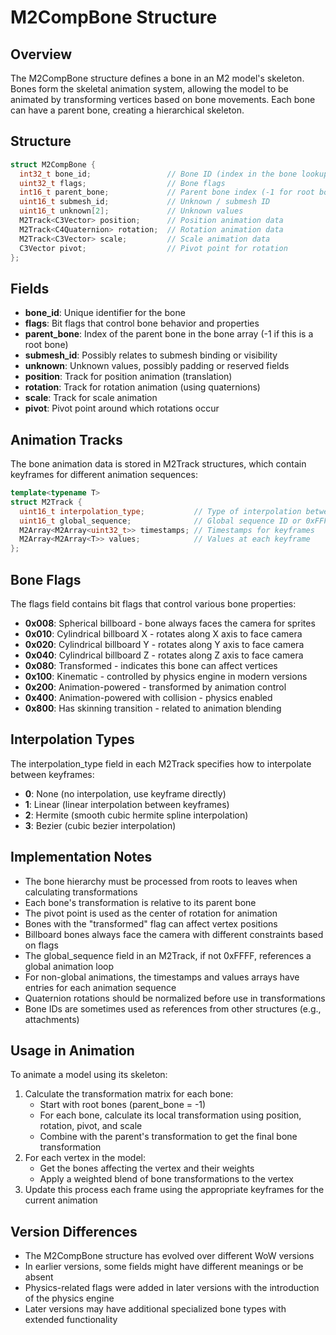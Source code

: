 # M2CompBone Structure

## Overview
The M2CompBone structure defines a bone in an M2 model's skeleton. Bones form the skeletal animation system, allowing the model to be animated by transforming vertices based on bone movements. Each bone can have a parent bone, creating a hierarchical skeleton.

## Structure

```cpp
struct M2CompBone {
  int32_t bone_id;                 // Bone ID (index in the bone lookup table)
  uint32_t flags;                  // Bone flags
  int16_t parent_bone;             // Parent bone index (-1 for root bones)
  uint16_t submesh_id;             // Unknown / submesh ID
  uint16_t unknown[2];             // Unknown values
  M2Track<C3Vector> position;      // Position animation data
  M2Track<C4Quaternion> rotation;  // Rotation animation data
  M2Track<C3Vector> scale;         // Scale animation data
  C3Vector pivot;                  // Pivot point for rotation
};
```

## Fields

- **bone_id**: Unique identifier for the bone
- **flags**: Bit flags that control bone behavior and properties
- **parent_bone**: Index of the parent bone in the bone array (-1 if this is a root bone)
- **submesh_id**: Possibly relates to submesh binding or visibility
- **unknown**: Unknown values, possibly padding or reserved fields
- **position**: Track for position animation (translation)
- **rotation**: Track for rotation animation (using quaternions)
- **scale**: Track for scale animation
- **pivot**: Pivot point around which rotations occur

## Animation Tracks

The bone animation data is stored in M2Track structures, which contain keyframes for different animation sequences:

```cpp
template<typename T>
struct M2Track {
  uint16_t interpolation_type;           // Type of interpolation between keyframes
  uint16_t global_sequence;              // Global sequence ID or 0xFFFF
  M2Array<M2Array<uint32_t>> timestamps; // Timestamps for keyframes
  M2Array<M2Array<T>> values;            // Values at each keyframe
};
```

## Bone Flags

The flags field contains bit flags that control various bone properties:
- **0x008**: Spherical billboard - bone always faces the camera for sprites
- **0x010**: Cylindrical billboard X - rotates along X axis to face camera
- **0x020**: Cylindrical billboard Y - rotates along Y axis to face camera
- **0x040**: Cylindrical billboard Z - rotates along Z axis to face camera
- **0x080**: Transformed - indicates this bone can affect vertices
- **0x100**: Kinematic - controlled by physics engine in modern versions
- **0x200**: Animation-powered - transformed by animation control
- **0x400**: Animation-powered with collision - physics enabled
- **0x800**: Has skinning transition - related to animation blending

## Interpolation Types

The interpolation_type field in each M2Track specifies how to interpolate between keyframes:
- **0**: None (no interpolation, use keyframe directly)
- **1**: Linear (linear interpolation between keyframes)
- **2**: Hermite (smooth cubic hermite spline interpolation)
- **3**: Bezier (cubic bezier interpolation)

## Implementation Notes

- The bone hierarchy must be processed from roots to leaves when calculating transformations
- Each bone's transformation is relative to its parent bone
- The pivot point is used as the center of rotation for animation
- Bones with the "transformed" flag can affect vertex positions
- Billboard bones always face the camera with different constraints based on flags
- The global_sequence field in an M2Track, if not 0xFFFF, references a global animation loop
- For non-global animations, the timestamps and values arrays have entries for each animation sequence
- Quaternion rotations should be normalized before use in transformations
- Bone IDs are sometimes used as references from other structures (e.g., attachments)

## Usage in Animation

To animate a model using its skeleton:
1. Calculate the transformation matrix for each bone:
   - Start with root bones (parent_bone = -1)
   - For each bone, calculate its local transformation using position, rotation, pivot, and scale
   - Combine with the parent's transformation to get the final bone transformation
2. For each vertex in the model:
   - Get the bones affecting the vertex and their weights
   - Apply a weighted blend of bone transformations to the vertex
3. Update this process each frame using the appropriate keyframes for the current animation

## Version Differences

- The M2CompBone structure has evolved over different WoW versions
- In earlier versions, some fields might have different meanings or be absent
- Physics-related flags were added in later versions with the introduction of the physics engine
- Later versions may have additional specialized bone types with extended functionality 